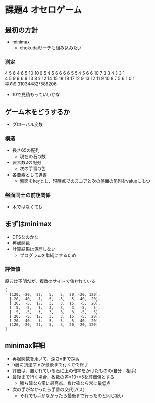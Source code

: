 # 課題4  オセロゲーム

## 最初の方針
- minimax
  - chokudaiサーチも組み込みたい

### 測定
4 5 6 4 6 5 10 10 6 5 4 5 6 6 6 6 5 5 4 5 6 6 10 7 3 3 4 3 3 1<br>
4 5 9 9 6 9 13 8 9 12 14 15 18 18 17 12 9 13 12 11 9 10 8 7 5 6 1 0 1<br>
平均9.310344827586206
- 10で見積もっていいかな

## ゲーム木をどうするか
- グローバル変数
### 構造
- 長さ65の配列
  - 現在の石の数
- 要素数2の配列
  - 次の手番の色
- 各要素として辞書
  - 盤面をkeyとし、現時点でのスコアと次の盤面の配列をvalueにもつ

### 盤面同士の前後関係
- 木ではなくても

## まずはminimax
- DFSなのかな
- 再起関数
- 計算結果は保存しない
  - プログラムを単純にするため

### 評価値
原典は不明だが、複数のサイトで使われている
```
[
  [120, -20,  20,   5,   5,  20, -20, 120],
  [-20, -40,  -5,  -5,  -5,  -5, -40, -20],
  [ 20,  -5,  15,   3,   3,  15,  -5,  20],
  [  5,  -5,   3,   3,   3,   3,  -5,   5],
  [  5,  -5,   3,   3,   3,   3,  -5,   5],
  [ 20,  -5,  15,   3,   3,  15,  -5,  20],
  [-20, -40,  -5,  -5,  -5,  -5, -40, -20],
  [120, -20,  20,   5,   5,  20, -20, 120]
]
```

## minimax詳細
- 再起関数を用いて、深さnまで探索
- n層に到達するか最後まで行くかで終了
- 評価は、置かれている石に上の倍率をかけたものの(自分 - 相手)
- 最後まで行く場合、枚数の差*10**5を評価値とする
  - 勝ち確なら常に最高点、負け確なら常に最低点
- 次の手がなかったら手番の交代(パス)
  - それでも手がなかったら最後まで行ったのと同じ扱い